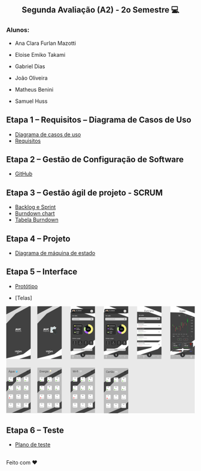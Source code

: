 <h2  align="center"> Segunda Avaliação (A2) - 2o Semestre 💻 </h2>

<h3> Alunos:</h3>

-  Ana Clara Furlan Mazotti

-  Eloise Emiko Takami

-  Gabriel Dias

-  João Oliveira

-  Matheus Benini

-  Samuel Huss

 ## Etapa 1 – Requisitos – Diagrama de Casos de Uso 
 - [Diagrama de casos de uso](https://github.com/samuelhuss/aucfinance/blob/main/diagrama%20de%20caso%20de%20uso.pdf)
 - [Requisitos](https://github.com/samuelhuss/aucfinance/blob/main/requisitos.pdf)

##	Etapa 2 – Gestão de Configuração de Software
 - [GitHub](https://github.com/samuelhuss/aucfinance)

##	Etapa 3 – Gestão ágil de projeto - SCRUM 
 - [Backlog e Sprint](https://github.com/users/samuelhuss/projects/2/views/2)
 - [Burndown chart](https://github.com/samuelhuss/aucfinance/blob/main/burndown.png)
 - [Tabela Burndown](https://github.com/samuelhuss/aucfinance/blob/main/burndown.xlsx)

##	Etapa 4 – Projeto 
 - [Diagrama de máquina de estado](https://github.com/samuelhuss/aucfinance/blob/main/diagrama_maquina_de_estado.pdf)

##	Etapa 5 – Interface
 - [Protótipo](https://www.figma.com/proto/hL1URmim9E3ErIqOUpwMHR/AUC-FInance?node-id=28%3A8&scaling=scale-down&page-id=0%3A1&starting-point-node-id=25%3A8)

 - [Telas]
 
 ![Screenshot](aucfinance.png)
 
## Etapa 6 – Teste 
 - [Plano de teste](https://github.com/samuelhuss/aucfinance/blob/main/testes.pdf)

<br>
Feito com ♥



